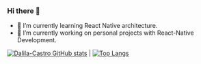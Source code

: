 ### Hi there 👋

- 🌱 I’m currently learning React Native architecture.
- 🔭 I’m currently working on personal projects with React-Native Development.

[![Dalila-Castro GitHub stats](https://github-readme-stats.vercel.app/api?username=dalilaccastro&theme=radical)](#) | [![Top Langs](https://github-readme-stats.vercel.app/api/top-langs/?username=dalilaccastro&theme=radical&hide=jupyter%20notebook,tex,html,shell,c%23,css,ruby)](#)

<!--
**Dalila-Castro/Dalila-Castro** is a ✨ _special_ ✨ repository because its `README.md` (this file) appears on your GitHub profile.

Here are some ideas to get you started:

- 🔭 I’m currently working on ...
- 🌱 I’m currently learning ...
- 👯 I’m looking to collaborate on ...
- 🤔 I’m looking for help with ...
- 💬 Ask me about ...
- 📫 How to reach me: ...
- 😄 Pronouns: ...
- ⚡ Fun fact: ...


[![Dalila-Castro GitHub stats](https://github-readme-stats.vercel.app/api?username=dalilaccastro&theme=radical)](#) | [![Top Langs](https://github-readme-stats.vercel.app/api/top-langs/?username=dalilaccastro&theme=radical&hide=jupyter%20notebook,tex,html,shell,c%23,css,ruby)](#) 
---|--

-->
